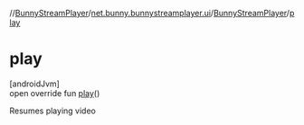 //[BunnyStreamPlayer](../../../index.md)/[net.bunny.bunnystreamplayer.ui](../index.md)/[BunnyStreamPlayer](index.md)/[play](play.md)

# play

[androidJvm]\
open override fun [play](play.md)()

Resumes playing video